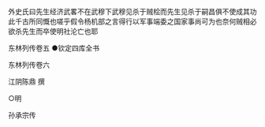 <!-- { "loadSidebar": true } -->

外史氏曰先生经济武畧不在武穆下武穆见杀于贼桧而先生见杀于嗣昌俱不使成其功此千古所同慨也嗟乎假令杨机部之言得行以军事端委之国家事尚可为也奈何贼相必欲杀先生而卒使明社沦亡也耶

东林列传卷五
●钦定四库全书

东林列传卷六

江阴陈鼎 撰

○明

孙承宗传

